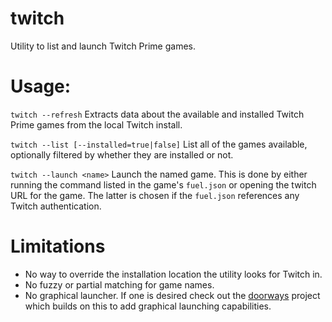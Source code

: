 # twitch
Utility to list and launch Twitch Prime games.

# Usage:
`twitch --refresh` Extracts data about the available and installed Twitch Prime games from the local Twitch install.

`twitch --list [--installed=true|false]` List all of the games available, optionally filtered by whether they are installed or not.

`twitch --launch <name>` Launch the named game. This is done by either running the command listed in the game's `fuel.json` or opening the twitch URL for the game. The latter is chosen if the `fuel.json` references any Twitch authentication.

# Limitations
* No way to override the installation location the utility looks for Twitch in.
* No fuzzy or partial matching for game names.
* No graphical launcher. If one is desired check out the [doorways](https://github.com/joshuabenuck/doorways) project which builds on this to add graphical launching capabilities.
